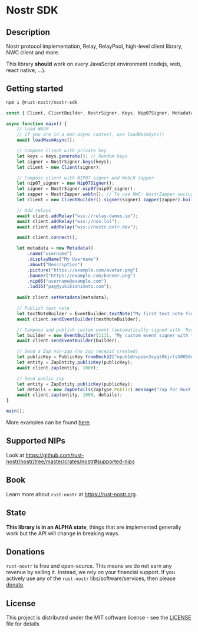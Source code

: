 # Nostr SDK
	
## Description

Nostr protocol implementation, Relay, RelayPool, high-level client library, NWC client and more.

This library **should** work on every JavaScript environment (nodejs, web, react native, ...).

## Getting started

```sh
npm i @rust-nostr/nostr-sdk
```
    
```javascript
const { Client, ClientBuilder, NostrSigner, Keys, Nip07Signer, Metadata, ZapDetails, ZapEntity, ZapType, PublicKey, loadWasmAsync } = require("@rust-nostr/nostr-sdk");

async function main() {
    // Load WASM 
    // if you are in a non async context, use loadWasmSync()
    await loadWasmAsync();

    // Compose client with private key
    let keys = Keys.generate(); // Random keys
    let signer = NostrSigner.keys(keys);
    let client = new Client(signer);

    // Compose client with NIP07 signer and WebLN zapper
    let nip07_signer = new Nip07Signer();
    let signer = NostrSigner.nip07(nip07_signer);
    let zapper = NostrZapper.webln(); // To use NWC: NostrZapper.nwc(uri); 
    let client = new ClientBuilder().signer(signer).zapper(zapper).build();

    // Add relays
    await client.addRelay("wss://relay.damus.io");
    await client.addRelay("wss://nos.lol");
    await client.addRelay("wss://nostr.oxtr.dev");

    await client.connect();

    let metadata = new Metadata()
        .name("username")
        .displayName("My Username")
        .about("Description")
        .picture("https://example.com/avatar.png")
        .banner("https://example.com/banner.png")
        .nip05("username@example.com")
        .lud16("pay@yukikishimoto.com");
    
    await client.setMetadata(metadata);

    // Publish text note
    let textNoteBuilder = EventBuilder.textNote("My first text note from rust-nostr!", []);
    await client.sendEventBuilder(textNoteBuilder);

    // Compose and publish custom event (automatically signed with `NostrSigner`)
    let builder = new EventBuilder(1111, "My custom event signer with the NostrSigner", []);
    await client.sendEventBuilder(builder);

    // Send a Zap non-zap (no zap recepit created)
    let publicKey = PublicKey.fromBech32("npub1drvpzev3syqt0kjrls50050uzf25gehpz9vgdw08hvex7e0vgfeq0eseet");
    let entity = ZapEntity.publicKey(publicKey);
    await client.zap(entity, 1000);

    // Send public zap
    let entity = ZapEntity.publicKey(publicKey);
    let details = new ZapDetails(ZapType.Public).message("Zap for Rust Nostr!");
    await client.zap(entity, 1000, details);
}

main();
```

More examples can be found [here](https://github.com/rust-nostr/nostr/tree/master/bindings/nostr-sdk-js/examples).

## Supported NIPs

Look at <https://github.com/rust-nostr/nostr/tree/master/crates/nostr#supported-nips>

## Book

Learn more about `rust-nostr` at <https://rust-nostr.org>.

## State

**This library is in an ALPHA state**, things that are implemented generally work but the API will change in breaking ways.

## Donations

`rust-nostr` is free and open-source. This means we do not earn any revenue by selling it. Instead, we rely on your financial support. If you actively use any of the `rust-nostr` libs/software/services, then please [donate](https://rust-nostr.org/donate).

## License

This project is distributed under the MIT software license - see the [LICENSE](https://github.com/rust-nostr/nostr/blob/master/LICENSE) file for details
